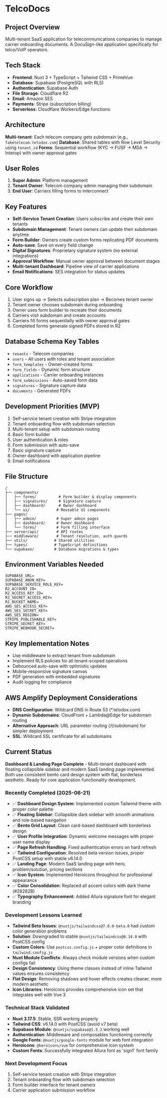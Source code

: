 # TelcoDocs 

## Project Overview
Multi-tenant SaaS application for telecommunications companies to manage carrier onboarding documents. A DocuSign-like application specifically for telco/VoIP operators.

## Tech Stack
- **Frontend**: Nuxt 3 + TypeScript + Tailwind CSS + PrimeVue
- **Database**: Supabase (PostgreSQL with RLS)
- **Authentication**: Supabase Auth
- **File Storage**: Cloudflare R2
- **Email**: Amazon SES
- **Payments**: Stripe (subscription billing)
- **Serverless**: Cloudflare Workers/Edge functions

## Architecture
**Multi-tenant**: Each telecom company gets subdomain (e.g., `faketelecom.telodox.com`)
**Database**: Shared tables with Row Level Security using `tenant_id`
**Forms**: Sequential workflow (KYC → FUSF → MSA → Interop) with owner approval gates

## User Roles
1. **Super Admin**: Platform management
2. **Tenant Owner**: Telecom company admin managing their subdomain
3. **End User**: Carriers filling forms to interconnect

## Key Features
- **Self-Service Tenant Creation**: Users subscribe and create their own tenants
- **Subdomain Management**: Tenant owners can update their subdomain anytime
- **Form Builder**: Owners create custom forms replicating PDF documents
- **Auto-save**: Save on every field change
- **Digital Signatures**: Proprietary signature system (no external integrations)
- **Approval Workflow**: Manual owner approval between document stages
- **Multi-tenant Dashboard**: Pipeline view of carrier applications
- **Email Notifications**: SES integration for status updates

## Core Workflow
1. User signs up → Selects subscription plan → Becomes tenant owner
2. Tenant owner chooses subdomain during onboarding
3. Owner uses form builder to recreate their documents
4. Carriers visit subdomain and create accounts
5. Carriers fill forms sequentially with owner approval gates
6. Completed forms generate signed PDFs stored in R2

## Database Schema Key Tables
- `tenants` - Telecom companies
- `users` - All users with roles and tenant association
- `form_templates` - Owner-created forms
- `form_fields` - Dynamic form structure
- `applications` - Carrier onboarding instances
- `form_submissions` - Auto-saved form data
- `signatures` - Signature capture data
- `documents` - Generated PDFs

## Development Priorities (MVP)
1. Self-service tenant creation with Stripe integration
2. Tenant onboarding flow with subdomain selection
3. Multi-tenant setup with subdomain routing
4. Basic form builder
5. User authentication & roles
6. Form submission with auto-save
7. Basic signature capture
8. Owner dashboard with application pipeline
9. Email notifications

## File Structure
```
/
├── components/
│   ├── forms/          # Form builder & display components
│   ├── signatures/     # Signature capture
│   ├── dashboard/      # Owner dashboard
│   └── ui/            # Reusable UI components
├── pages/
│   ├── admin/         # Super admin pages
│   ├── dashboard/     # Owner dashboard
│   └── forms/         # Form filling interface
├── server/api/        # API routes
├── middleware/        # Tenant resolution, auth guards
├── utils/            # Shared utilities
├── types/            # TypeScript definitions
└── supabase/         # Database migrations & types
```

## Environment Variables Needed
```
SUPABASE_URL=
SUPABASE_ANON_KEY=
SUPABASE_SERVICE_ROLE_KEY=
R2_ACCOUNT_ID=
R2_ACCESS_KEY_ID=
R2_SECRET_ACCESS_KEY=
R2_BUCKET_NAME=
AWS_SES_ACCESS_KEY=
AWS_SES_SECRET_KEY=
AWS_SES_REGION=
STRIPE_PUBLISHABLE_KEY=
STRIPE_SECRET_KEY=
STRIPE_WEBHOOK_SECRET=
```

## Key Implementation Notes
- Use middleware to extract tenant from subdomain
- Implement RLS policies for all tenant-scoped operations
- Debounced auto-save with optimistic updates
- Mobile-responsive signature canvas
- PDF generation with embedded signatures
- Audit logging for compliance

## AWS Amplify Deployment Considerations
- **DNS Configuration**: Wildcard DNS in Route 53 (*.telodox.com)
- **Dynamic Subdomains**: CloudFront + Lambda@Edge for subdomain routing
- **Alternative Approach**: URL parameter routing (/t/subdomain) for simpler deployment
- **SSL**: Wildcard SSL certificate for all subdomains

## Current Status
**Dashboard & Landing Page Complete** - Multi-tenant dashboard with floating collapsible sidebar and modern SaaS landing page implemented. Both use consistent bento card design system with flat, borderless aesthetic. Ready for core application functionality development.

### Recently Completed (2025-06-21)
- ✅ **Dashboard Design System**: Implemented custom Tailwind theme with proper color palette
- ✅ **Floating Sidebar**: Collapsible dark sidebar with smooth animations and role-based navigation
- ✅ **Bento Grid Layout**: Clean card-based dashboard with borderless design
- ✅ **User Profile Integration**: Dynamic welcome messages with proper user name display
- ✅ **Page Refresh Handling**: Fixed authentication errors on hard refresh
- ✅ **Tailwind Configuration**: Resolved beta version issues, proper PostCSS setup with stable v6.14.0
- ✅ **Landing Page**: Modern SaaS landing page with hero, problem/solution, pricing sections
- ✅ **Icon System**: Implemented Heroicons throughout for professional appearance
- ✅ **Color Consolidation**: Replaced all accent colors with dark theme (#28282B)
- ✅ **Typography Enhancement**: Added Allura signature font for elegant branding

### Development Lessons Learned
- **Tailwind Beta Issues**: `@nuxtjs/tailwindcss@7.0.0-beta.0` had custom color generation problems
- **Solution**: Downgraded to stable `@nuxtjs/tailwindcss@6.14.0` with PostCSS config
- **Custom Colors**: Use `postcss.config.js` + proper color definitions in `tailwind.config.js`
- **Nuxt Module Conflicts**: Always check module versions when custom configs fail
- **Design Consistency**: Using theme classes instead of inline Tailwind values ensures consistency
- **Flat Design**: Removing shadows and hover effects creates cleaner, more modern aesthetic
- **Icon Libraries**: Heroicons provides comprehensive icon set that integrates well with Vue 3

### Technical Stack Validated
- **Nuxt 3.17.5**: Stable, SSR working properly
- **Tailwind CSS**: v6.14.0 with PostCSS (avoid v7 beta)
- **Supabase Module**: `@nuxtjs/supabase@1.5.2` working well
- **Authentication**: Middleware and composables functioning correctly
- **Google Fonts**: `@nuxtjs/google-fonts` module for web font integration
- **Heroicons**: `@heroicons/vue` for comprehensive icon system
- **Custom Fonts**: Successfully integrated Allura font as 'sign1' font family

### Next Development Focus
1. Self-service tenant creation with Stripe integration
2. Tenant onboarding flow with subdomain selection  
3. Form builder interface for tenant owners
4. Carrier application submission workflow